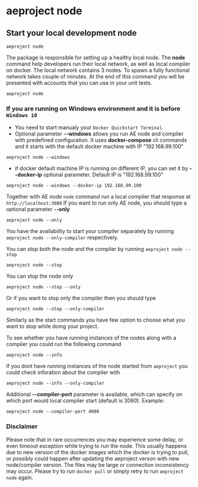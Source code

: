 # aeproject node

## Start your local development node

```text
aeproject node
```

The package is responsible for setting up a healthy local node. The **node** command help developers run their local network, as well as local compiler on docker. The local network contains 3 nodes. To spawn a fully functional network takes couple of minutes. At the end of this command you will be presented with accounts that you can use in your unit tests.

```text
aeproject node
```

### If you are running on Windows environment and it is before `Windows 10` 
* You need to start manualy your `Docker Quickstart Terminal`. 
* Optional parameter **\-\-windows** allows you run AE node and compiler with predefined configuration. It uses **docker-compose** cli commands and it starts with the default docker machine with IP "192.168.99.100"

```text
aeproject node --windows
```
* if docker default machine IP is running on different IP, you can set it by **\-\-docker-ip** optional parameter. Default IP is "192.168.99.100"
```text
aeproject node --windows --docker-ip 192.168.99.100
```


Together with AE node `node` command run a local compiler that response at `http://localhost:3080` If you want to run only AE node, you should type a optional parameter **--only**

```text
aeproject node --only
```

You have the availability to start your compiler separately by running `aeproject node --only-compiler` respectively.


You can stop both the node and the compiler by running `aeproject node --stop`
```text
aeproject node --stop
```

You can stop the node only 
```text
aeproject node --stop --only
```

Or if you want to stop only the compiler then you should type
```text
aeproject node --stop --only-compiler
```

Similarly as the start commands you have few option to choose what you want to stop while doing your project. 

To see whether you have running instances of the nodes along with a compiler you could run the following command
```text
aeproject node --info
```

If you dont have running instances of the node started from `aeproject` you could check inforation about the compiler with 
```text
aeproject node --info --only-compiler
```

Additional **--compiler-port** parameter is available, which can specify on which port would local compiler start (default is 3080).
Example:
```
aeproject node --compiler-port 4080
```

### Disclaimer
Please note that in rare occurrences you may experience some delay, or even timeout exception while trying to run the node. This usually happens due to new version of the docker images which the docker is trying to pull, or possibly could happen after updating the aeproject verson with new node/compiler version. The files may be large or connection inconsistency may occur. Please try to run ``` docker pull ``` or simply retry to run ```aeproject node``` again. 